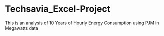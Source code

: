 # Techsavia_Excel-Project
This is an analysis of 10 Years of Hourly Energy Consumption using PJM in Megawatts data
